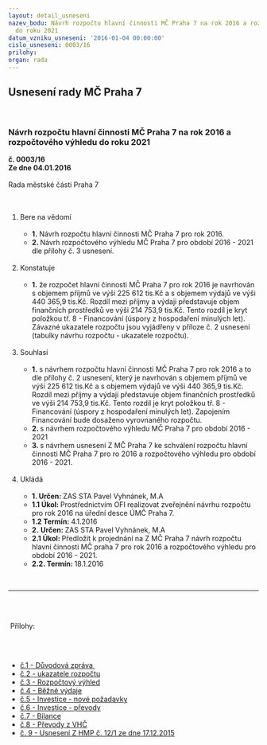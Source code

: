 ```yaml
---
layout: detail_usneseni
nazev_bodu: Návrh rozpočtu hlavní činnosti MČ Praha 7 na rok 2016 a rozpočtového výhledu
  do roku 2021
datum_vzniku_usneseni: '2016-01-04 00:00:00'
cislo_usneseni: 0003/16
prilohy: 
organ: rada
---
```

<div id="ucUsn_pList" class="usn">
	<span><h2>Usnesení rady MČ Praha 7 </h2>
<br></span><div class="standBody">
<span><h3>Návrh rozpočtu hlavní činnosti MČ Praha 7 na rok 2016 a rozpočtového výhledu do roku 2021</h3></span><div class="center">
		<strong>č. 0003/16</strong><br>
	</div>
<div class="center">
		<strong>Ze dne 04.01.2016</strong><br><br>
	</div>Rada městské části Praha 7<br><br><ol>
<br><li>Bere na vědomí <br><ul>
<br><li>
<strong>1.</strong> Návrh rozpočtu hlavní činnosti MČ Praha 7 pro rok 2016. <br>
</li>
<li>
<strong>2. </strong>Návrh rozpočtového výhledu MČ Praha 7 pro období 2016 - 2021 dle přílohy č. 3 usnesení.</li>
</ul>
<br>
</li>
<li>Konstatuje  <br><ul>
<br><li>
<strong>1.</strong> že rozpočet hlavní činnosti MČ Praha 7 pro rok 2016 je navrhován s objemem příjmů ve výši 225 612 tis.Kč a s objemem výdajů ve výši 440 365,9 tis.Kč. Rozdíl mezi příjmy a výdaji představuje objem finančních prostředků ve výši 214 753,9 tis.Kč. Tento rozdíl je kryt položkou tř. 8 - Financování (úspory z hospodaření minulých let). Závazné ukazatele rozpočtu jsou vyjádřeny v příloze č. 2 usnesení (tabulky návrhu rozpočtu - ukazatele rozpočtu). </li>
</ul>
<br>
</li>
<li>Souhlasí  <br><ul>
<br><li>
<strong>1.</strong> s návrhem rozpočtu hlavní činnosti MČ Praha 7 pro rok 2016 a to dle přílohy č. 2 usnesení, který je navrhován s objemem příjmů ve výši 225 612 tis.Kč a s objemem výdajů ve výši 440 365,9 tis.Kč. Rozdíl mezi příjmy a výdaji představuje objem finančních prostředků ve výši 214 753,9 tis.Kč. Tento rozdíl je kryt položkou tř. 8 - Financování (úspory z hospodaření minulých let). Zapojením Financování bude dosaženo vyrovnaného rozpočtu. <br>
</li>
<li>
<strong>2. </strong>s návrhem rozpočtového výhledu MČ Praha 7 pro období 2016 - 2021 <br>
</li>
<li>
<strong>3. </strong>s návrhem usnesení Z MČ Praha 7 ke schválení rozpočtu hlavní činnosti MČ Praha 7 pro ro 2016 a rozpočtového výhledu pro období 2016 - 2021.</li>
</ul>
<br>
</li>
<li>Ukládá <br><ul>
<br><li>
<strong>1. Určen: </strong>ZAS STA Pavel Vyhnánek, M.A <br>
</li>
<li>
<strong>1.1 Úkol: </strong>Prostřednictvím OFI realizovat zveřejnění návrhu rozpočtu pro rok 2016 na úřední desce ÚMČ Praha 7. <br>
</li>
<li>
<strong>1.2 Termín: </strong>4.1.2016 <br>
</li>
<li>
<strong>2.</strong> <strong>Určen: </strong>ZAS STA Pavel Vyhnánek, M.A <br>
</li>
<li>
<strong>2.1 Úkol: </strong>Předložit k projednání na Z MČ Praha 7 návrh rozpočtu hlavní činnosti MČ praha 7 pro rok 2016 a rozpočtového výhledu pro období 2016 - 2021. <br>
</li>
<li>
<strong>2.2. Termín: </strong>18.1.2016<br>
</li>
</ul>
</li>
</ol>
<br><hr>
<br><br><p> Přílohy: </p>
<br><ul>
<br><li>
<a href="/zdroj.aspx?typ=4&amp;Id=69395&amp;sh=-522240715" target="_blank" title="Odkaz na soubor - 133,6 kB - nové okno">č.1 - Důvodová zpráva </a> <br>
</li>
<li>
<a href="/zdroj.aspx?typ=4&amp;Id=69396&amp;sh=-523187883" target="_blank" title="Odkaz na soubor - 116,5 kB - nové okno">č.2 - ukazatele rozpočtu</a> <br>
</li>
<li>
<a href="/zdroj.aspx?typ=4&amp;Id=69425&amp;sh=1577956021" target="_blank" title="Odkaz na soubor - 38 kB - nové okno">č.3 - Rozpočtový výhled</a> <br>
</li>
<li>
<a href="/zdroj.aspx?typ=4&amp;Id=69398&amp;sh=-522291819" target="_blank" title="Odkaz na soubor - 118 kB - nové okno">č.4 - Běžné výdaje</a> <br>
</li>
<li>
<a href="/zdroj.aspx?typ=4&amp;Id=69399&amp;sh=-522333771" target="_blank" title="Odkaz na soubor - 51 kB - nové okno">č.5 - Investice - nové požadavky</a> <br>
</li>
<li>
<a href="/zdroj.aspx?typ=4&amp;Id=69400&amp;sh=1898592853" target="_blank" title="Odkaz na soubor - 84 kB - nové okno">č.6 - Investice - převody</a> <br>
</li>
<li>
<a href="/zdroj.aspx?typ=4&amp;Id=69401&amp;sh=1898626677" target="_blank" title="Odkaz na soubor - 52 kB - nové okno">č.7 - Bilance</a> <br>
</li>
<li>
<a href="/zdroj.aspx?typ=4&amp;Id=69402&amp;sh=1898656661" target="_blank" title="Odkaz na soubor - 35,5 kB - nové okno">č.8 - Převody z VHČ</a> <br>
</li>
<li><a href="/zdroj.aspx?typ=4&amp;Id=69403&amp;sh=1898690485" target="_blank" title="Odkaz na soubor - 7,1 MB - nové okno">č. 9 - Usnesení Z HMP č. 12/1 ze dne 17.12.2015</a></li>
</ul>
</div>
</div>